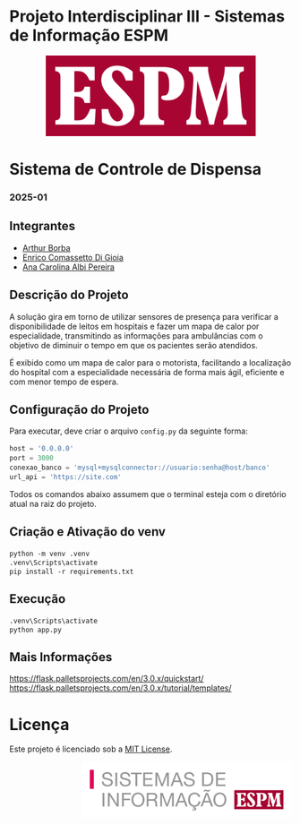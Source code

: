 # Projeto Interdisciplinar III - Sistemas de Informação ESPM

<p align="center">
    <a href="https://www.espm.br/cursos-de-graduacao/sistemas-de-informacao/"><img src="https://raw.githubusercontent.com/tech-espm/misc-template/main/logo.png" alt="Sistemas de Informação ESPM" style="width: 375px;"/></a>
</p>

# Sistema de Controle de Dispensa

### 2025-01

## Integrantes
- [Arthur Borba](https://github.com/Borba70)
- [Enrico Comassetto Di Gioia](https://github.com/EnricoDiGioia)
- [Ana Carolina Albi Pereira](https://github.com/anacarolinaalbi)

## Descrição do Projeto

A solução gira em torno de utilizar sensores de presença para verificar a disponibilidade de leitos em hospitais e fazer um mapa de calor por especialidade, transmitindo as informações para ambulâncias com o objetivo de diminuir o tempo em que os pacientes serão atendidos.

É exibido como um mapa de calor para o motorista, facilitando a localização do hospital com a especialidade necessária de forma mais ágil, eficiente e com menor tempo de espera.

## Configuração do Projeto

Para executar, deve criar o arquivo `config.py` da seguinte forma:

```python
host = '0.0.0.0'
port = 3000
conexao_banco = 'mysql+mysqlconnector://usuario:senha@host/banco'
url_api = 'https://site.com'
```

Todos os comandos abaixo assumem que o terminal esteja com o diretório atual na raiz do projeto.

## Criação e Ativação do venv

```
python -m venv .venv
.venv\Scripts\activate
pip install -r requirements.txt
```

## Execução

```
.venv\Scripts\activate
python app.py
```

## Mais Informações

https://flask.palletsprojects.com/en/3.0.x/quickstart/
https://flask.palletsprojects.com/en/3.0.x/tutorial/templates/

# Licença

Este projeto é licenciado sob a [MIT License](https://github.com/tech-espm/inter-3sem-healthgrid/blob/main/LICENSE).

<p align="right">
    <a href="https://www.espm.br/cursos-de-graduacao/sistemas-de-informacao/"><img src="https://raw.githubusercontent.com/tech-espm/misc-template/main/logo-si-512.png" alt="Sistemas de Informação ESPM" style="width: 375px;"/></a>
</p>
